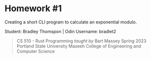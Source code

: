 # Homework #1

Creating a short CLI program to calculate an exponential modulo.

Student: Bradley Thomspon | Odin Username: bradlet2

> CS 510 - Rust Programming _taught by_ Bart Massey
> Spring 2023
> Portland State University
> Maseeh College of Engineering and Computer Science

##  